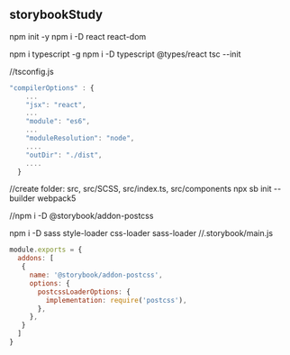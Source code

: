 ## storybookStudy

npm init -y
npm i -D react react-dom

npm i typescript -g
npm i -D typescript @types/react
tsc --init

//tsconfig.js
```js
"compilerOptions" : {
    ...
    "jsx": "react",
    ...
    "module": "es6",
    ...
    "moduleResolution": "node",
    ....
    "outDir": "./dist",
    ....
  }
```
//create folder:  src, src/SCSS, src/index.ts, src/components 
npx sb init --builder webpack5

//npm i -D @storybook/addon-postcss 

npm i -D sass style-loader css-loader sass-loader
//.storybook/main.js
```js
module.exports = {
  addons: [
   {
     name: '@storybook/addon-postcss',
     options: {
       postcssLoaderOptions: {
         implementation: require('postcss'),
       },
     },
   }
  ]
}
```
